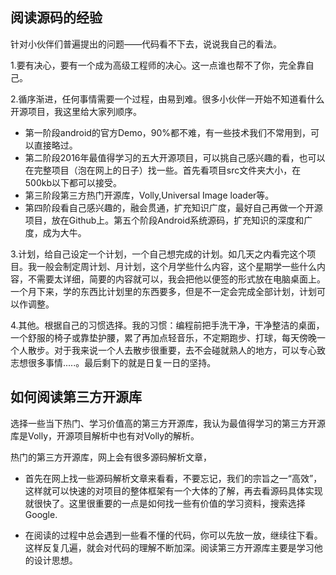## 阅读源码的经验

针对小伙伴们普遍提出的问题——代码看不下去，说说我自己的看法。

1.要有决心，要有一个成为高级工程师的决心。这一点谁也帮不了你，完全靠自己。

2.循序渐进，任何事情需要一个过程，由易到难。很多小伙伴一开始不知道看什么开源项目，我这里给大家列顺序。
* 第一阶段android的官方Demo，90%都不难，有一些技术我们不常用到，可以直接略过。
* 第二阶段2016年最值得学习的五大开源项目，可以挑自己感兴趣的看，也可以在完整项目（泡在网上的日子）找一些。首先看项目src文件夹大小，在500kb以下都可以接受。
* 第三阶段第三方热门开源库，Volly,Universal Image loader等。
* 第四阶段看自己感兴趣的，融会贯通，扩充知识广度，最好自己再做一个开源项目，放在Github上。第五个阶段Android系统源码，扩充知识的深度和广度，成为大牛。

3.计划，给自己设定一个计划，一个自己想完成的计划。如几天之内看完这个项目。我一般会制定周计划、月计划，这个月学些什么内容，这个星期学一些什么内容，不需要太详细，简要的内容就可以，我会把他以便签的形式放在电脑桌面上。一个月下来，学的东西比计划里的东西要多，但是不一定会完成全部计划，计划可以作调整。

4.其他。根据自己的习惯选择。我的习惯：编程前把手洗干净，干净整洁的桌面，一个舒服的椅子或靠垫护腰，累了再加点轻音乐，不定期跑步、打球，每天傍晚一个人散步。对于我来说一个人去散步很重要，去不会碰就熟人的地方，可以专心致志想很多事情.....。最后剩下的就是日复一日的坚持。

## 如何阅读第三方开源库

选择一些当下热门、学习价值高的第三方开源库，我认为最值得学习的第三方开源库是Volly，开源项目解析中也有对Volly的解析。

热门的第三方开源库，网上会有很多源码解析文章，
+ 首先在网上找一些源码解析文章来看看，不要忘记，我们的宗旨之一“高效”，这样就可以快速的对项目的整体框架有一个大体的了解，再去看源码具体实现就很快了。这里很重要的一点是如何找一些有价值的学习资料，搜索选择Google.

+ 在阅读的过程中总会遇到一些看不懂的代码，你可以先放一放，继续往下看。这样反复几遍，就会对代码的理解不断加深。阅读第三方开源库主要是学习他的设计思想。
